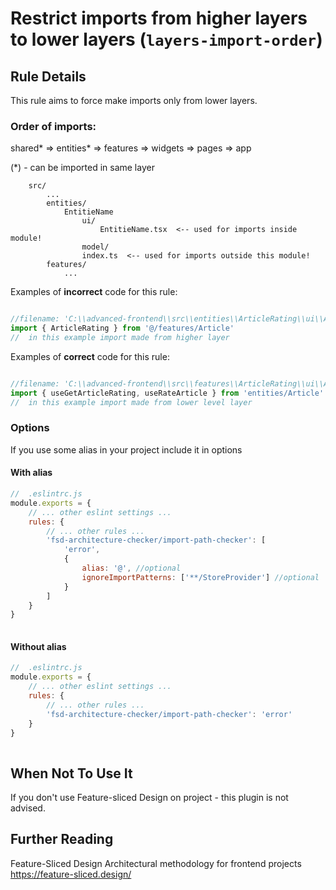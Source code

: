 # Restrict imports from higher layers to lower layers (`layers-import-order`)

## Rule Details

This rule aims to force make imports only from lower layers.

### Order of imports:
shared* => entities* => features => widgets => pages => app

(*) - can be imported in same layer

```
    src/
        ...
        entities/
            EntitieName
                ui/
                    EntitieName.tsx  <-- used for imports inside module!
                model/
                index.ts  <-- used for imports outside this module!
        features/
            ...     

```

Examples of **incorrect** code for this rule:


```js

//filename: 'C:\\advanced-frontend\\src\\entities\\ArticleRating\\ui\\ArticleRating.tsx',
import { ArticleRating } from '@/features/Article'
//  in this example import made from higher layer

```

Examples of **correct** code for this rule:

```js

//filename: 'C:\\advanced-frontend\\src\\features\\ArticleRating\\ui\\ArticleRating.tsx',	
import { useGetArticleRating, useRateArticle } from 'entities/Article'
//  in this example import made from lower level layer


```

### Options

If you use some alias in your project include it in options
#### With alias

```js
//  .eslintrc.js
module.exports = {
	// ... other eslint settings ...
	rules: {
		// ... other rules ...
		'fsd-architecture-checker/import-path-checker': [
			'error', 
            {
				alias: '@', //optional
                ignoreImportPatterns: ['**/StoreProvider'] //optional
			}
        ]
	}
}
    
```

#### Without alias

```js
//  .eslintrc.js
module.exports = {
	// ... other eslint settings ...
	rules: {
		// ... other rules ...
		'fsd-architecture-checker/import-path-checker': 'error'
	}
}
    
```

## When Not To Use It

If you don't use Feature-sliced Design on project - this plugin is not advised.

## Further Reading

Feature-Sliced Design
Architectural methodology for frontend projects
https://feature-sliced.design/